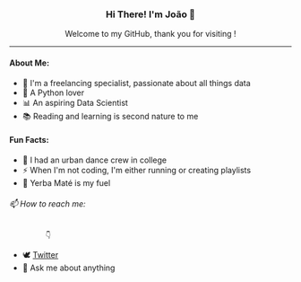 ### <p align="center"> Hi There! I'm João 👋 </p>

<p align="center"> Welcome to my GitHub, thank you for visiting ! </p>

------------------------

#### About Me:


* 🔭 I'm a freelancing specialist, passionate about all things data
* 🐍 A Python lover
* 📊 An aspiring Data Scientist
* 📚 Reading and learning is second nature to me


#### Fun Facts:

* 🕺 I had an urban dance crew in college
* ⚡ When I'm not coding, I'm either running or creating playlists
* 🧉 Yerba Maté is my fuel  
 
 
 
###### 📫 How to reach me: 

             👇

* 🕊 [Twitter](https://www.twitter.com/jo_grammer)
* 💬 Ask me about anything



<!--
**jo-grammer/jo-grammer** is a ✨ _special_ ✨ repository because its `README.md` (this file) appears on your GitHub profile.
